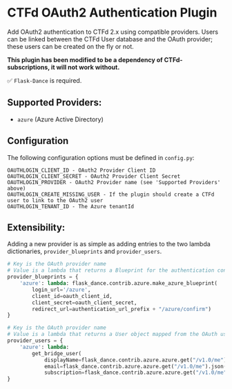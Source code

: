 # CTFd OAuth2 Authentication Plugin

Add OAuth2 authentication to CTFd 2.x using compatible providers. Users can be linked between the CTFd User database and the OAuth provider; these users can be created on the fly or not.



**This plugin has been modified to be a dependency of CTFd-subscriptions, it will not work without.**

✅ `Flask-Dance` is required.

## Supported Providers:
* `azure` (Azure Active Directory)

## Configuration
The following configuration options must be defined in `config.py`:
```
OAUTHLOGIN_CLIENT_ID - OAuth2 Provider Client ID
OAUTHLOGIN_CLIENT_SECRET - OAuth2 Provider Client Secret
OAUTHLOGIN_PROVIDER - OAuth2 Provider name (see 'Supported Providers' above)
OAUTHLOGIN_CREATE_MISSING_USER - If the plugin should create a CTFd user to link to the OAuth2 user
OAUTHLOGIN_TENANT_ID - The Azure tenantId 
```

## Extensibility:
Adding a new provider is as simple as adding entries to the two lambda dictionaries, `provider_blueprints` and `provider_users`.

```python
# Key is the OAuth provider name
# Value is a lambda that returns a Blueprint for the authentication controller
provider_blueprints = {
    'azure': lambda: flask_dance.contrib.azure.make_azure_blueprint(
        login_url='/azure',
        client_id=oauth_client_id,
        client_secret=oauth_client_secret,
        redirect_url=authentication_url_prefix + "/azure/confirm")
}

# Key is the OAuth provider name
# Value is a lambda that returns a User object mapped from the OAuth user, or None if the user doesn't exist and creation is disabled.
provider_users = {
    'azure': lambda: 
        get_bridge_user(
            displayName=flask_dance.contrib.azure.azure.get("/v1.0/me").json()["displayName"],
            email=flask_dance.contrib.azure.azure.get("/v1.0/me").json()["userPrincipalName"],
            subscription=flask_dance.contrib.azure.azure.get("/v1.0/me").json()["jobTitle"])
}
```
